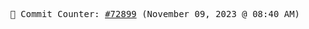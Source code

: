 <p align="center">
    <samp>
        📮 Commit Counter: <a href="https://github.com/Javascript-void0/Javascript-void0/commits/main">#72899</a> (November 09, 2023 @ 08:40 AM)
    </samp>
</p>
